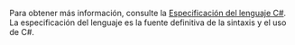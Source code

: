Para obtener más información, consulte la [Especificación del lenguaje C#](../../../../csharp/language-reference/language-specification.md). La especificación del lenguaje es la fuente definitiva de la sintaxis y el uso de C#.